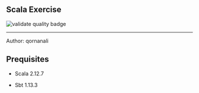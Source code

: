 ## Scala Exercise

![validate quality badge](https://github.com/qornanali/scala_exercise/workflows/validate_quality/badge.svg)

---

Author: qornanali

## Prequisites

- Scala 2.12.7

- Sbt 1.13.3
